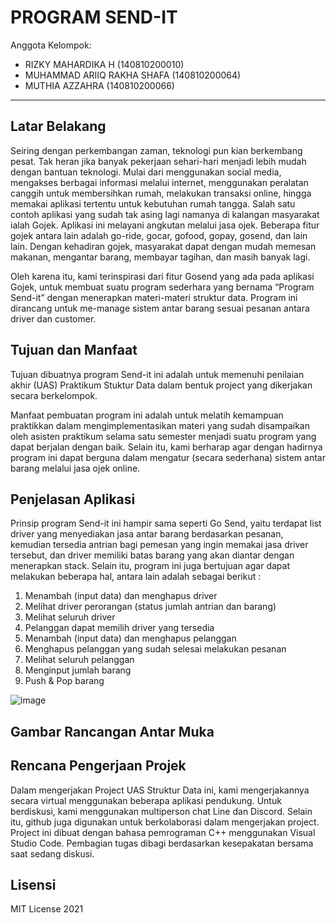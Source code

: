 # PROGRAM SEND-IT

Anggota Kelompok:
* RIZKY MAHARDIKA H          (140810200010)
* MUHAMMAD ARIIQ RAKHA SHAFA (140810200064)
* MUTHIA AZZAHRA             (140810200066)
---
## Latar Belakang
Seiring dengan perkembangan zaman, teknologi pun kian berkembang pesat. Tak heran jika banyak pekerjaan sehari-hari menjadi lebih mudah dengan bantuan teknologi. Mulai dari menggunakan social media, mengakses berbagai informasi melalui internet, menggunakan peralatan canggih untuk membersihkan rumah, melakukan transaksi online, hingga memakai aplikasi tertentu untuk kebutuhan rumah tangga. Salah satu contoh aplikasi yang sudah tak asing lagi namanya di kalangan masyarakat ialah Gojek. Aplikasi ini melayani angkutan melalui jasa ojek. Beberapa fitur gojek antara lain adalah go-ride, gocar, gofood, gopay, gosend, dan lain lain. Dengan kehadiran gojek, masyarakat dapat dengan mudah memesan makanan, mengantar barang, membayar tagihan, dan masih banyak lagi. 

Oleh karena itu, kami terinspirasi dari fitur Gosend yang ada pada aplikasi Gojek, untuk membuat suatu program sederhara yang bernama “Program Send-it” dengan menerapkan materi-materi struktur data. Program ini dirancang untuk me-manage sistem antar barang sesuai pesanan antara driver dan customer. 


## Tujuan dan Manfaat
Tujuan dibuatnya program Send-it ini adalah untuk memenuhi penilaian akhir (UAS) Praktikum Stuktur Data dalam bentuk project yang dikerjakan secara berkelompok. 

Manfaat pembuatan program ini adalah untuk melatih kemampuan praktikkan dalam mengimplementasikan materi yang sudah disampaikan oleh asisten praktikum selama satu semester menjadi suatu program yang dapat berjalan dengan baik. Selain itu, kami berharap agar dengan hadirnya program ini dapat berguna dalam mengatur (secara sederhana) sistem antar barang melalui jasa ojek online. 


## Penjelasan Aplikasi
Prinsip program Send-it ini hampir sama seperti Go Send, yaitu terdapat list driver yang menyediakan jasa antar barang berdasarkan pesanan, kemudian tersedia antrian bagi pemesan yang ingin memakai jasa driver tersebut, dan driver memiliki batas barang yang akan diantar dengan menerapkan stack. Selain itu, program ini juga bertujuan agar dapat melakukan beberapa hal, antara lain adalah sebagai berikut :
1. Menambah (input data) dan menghapus driver
2. Melihat driver perorangan (status jumlah antrian dan barang)
3. Melihat seluruh driver
4. Pelanggan dapat memilih driver yang tersedia
5. Menambah (input data) dan menghapus pelanggan
6. Menghapus pelanggan yang sudah selesai melakukan pesanan
7. Melihat seluruh pelanggan
8. Menginput jumlah barang
9. Push & Pop barang

![image](https://user-images.githubusercontent.com/66240799/116961288-27be7b00-accd-11eb-8172-4992f8b87e3e.png)



## Gambar Rancangan Antar Muka
<!--
Buat rancangan antar muka selengkap mungkin sesuai fungsi aplikasinya. rancangan antar muka
diusahakan serapih dan seindah mungkin. tools yang digunakan dalam pembuatan rancangan gambar
dibebaskan sesuai kreatifitas kalian
!-->


## Rencana Pengerjaan Projek
Dalam mengerjakan Project UAS Struktur Data ini, kami mengerjakannya secara virtual menggunakan beberapa aplikasi pendukung. Untuk berdiskusi, kami menggunakan multiperson chat Line dan Discord. Selain itu, github juga digunakan untuk berkolaborasi dalam mengerjakan project. Project ini dibuat dengan bahasa pemrograman C++ menggunakan Visual Studio Code. Pembagian tugas dibagi berdasarkan kesepakatan bersama saat sedang diskusi.


## Lisensi

MIT License 2021
